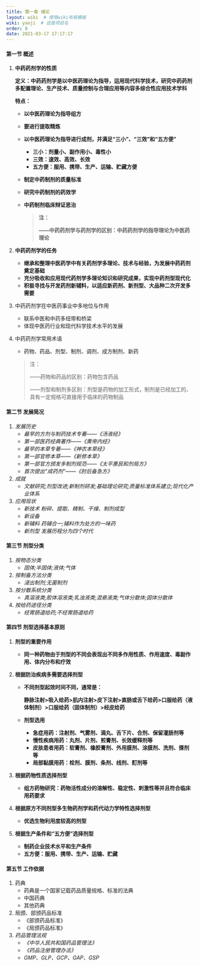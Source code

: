 ```yaml
---
title: 第一章 绪论
layout: wiki  # 使用wiki布局模板
wiki: yaoji  # 这是项目名
order: 0
date: 2021-03-17 17:17:17
---
```


#### 第一节 概述

1. **中药药剂学的性质**
   
   **定义：中药药剂学是以中医药理论为指导，运用现代科学技术，研究中药药剂多配置理论、生产技术、质量控制与合理应用等内容多综合性应用技术学科**
   
   **特点：**
   
   + **以中医药理论为指导组方**
   + **要进行提取精炼**
   + **以中医药理论为指导进行成剂，并满足“三小”、“三效”和“五方便”**
     + **三小：剂量小、副作用小、毒性小**
     + **三效：速效、高效、长效**
     + **五方便：服用、携带、生产、运输、贮藏方便**
   + **制定中药制剂的质量标准**
   + **研究中药制剂的药效学**
   + **中药制剂临床辩证思治**
     
     <!--more-->
     
     > **注：**
     > 
     > **——中药药剂学与药剂学的区别：中药药剂学的指导理论为中医药理论**

2. **中药药剂学的任务**
   
   + **继承和整理中医药学中有关药剂学多理论、技术与经验，为发展中药药剂奠定基础**
   + **充分吸收和应用现代药剂学多理论知识和研究成果，实现中药剂型现代化**
   + **积极寻找与开发药剂新辅料，以适应新药剂、新剂型、大品种二次开发多需要**

3. 中药药剂学在中医药事业中多地位与作用
   
   + 联系中医和中药多纽带和桥梁
   + 体现中医药行业和现代科学技术水平的发展

4. 中药药剂学常用术语
   
   + 药物、药品、剂型、制剂、调剂、成方制剂、新药
   
   > 注：
   > 
   > ——药物和药品的区别：药物包含药品
   > 
   > ——剂型和制剂多区别：剂型是药物的加工形式，制剂是已经加工的、具有一定规格可直接用于临床的药物制品

#### 第二节 发展简况

1. *发展历史*
   + *最早的方剂与制药技术专著——《汤液经》*
   + *第一部医药经典著作——《黄帝内经》*
   + *最早的本草专著——《神农本草经》*
   + *第一部官修本草——《新修本草》*
   + *第一部官方颁发多制剂规范——《太平惠民和剂局方》*
   + *首次提出“成药剂”——《肘后备急方》*
2. *成就*
   + *文献研究;剂型改进;新制剂研发;基础理论研究;质量标准体系建立;现代化产业体系*
3. *应用现状*
   + *新技术 粉碎、提取、精制、干燥、制剂成型*
   + *新设备*
   + *新辅料 药辅合一;辅料作为处方的一味药*
   + *新剂型 发展历程分为四个时代*

#### 第三节 剂型分类

1. *按物态分类*
   + *固体;半固体;液体;气体*
2. *按制备方法分类*
   + *浸出制剂;无菌制剂*
3. *按分散系统分类*
   + *真溶液类;胶体溶液类;乳浊液类;混悬液类;气体分散体;固体分散体*
4. *按给药途径分类*
   + *经胃肠道给药;不经胃肠道给药*

#### 第四节 剂型选择基本原则

1. **剂型的重要作用**
   
   + **同一种药物由于剂型的不同会表现出不同多作用性质、作用速度、毒副作用、体内分布和疗效**

2. **根据防治疾病多需要选择剂型**
   
   + **不同剂型起效时间不同，通常是：**
     
     **静脉注射>吸入给药>肌内注射>皮下注射>直肠或舌下给药>口服给药（液体制剂）>口服给药（固体制剂）>经皮给药**
   
   + **剂型选用**
     
     + **急症用药：注射剂、气雾剂、滴丸、舌下片、合剂、保留灌肠剂等**
     + **慢性疾病用药：丸剂、片剂、煎膏剂、长效缓释剂等**
     + **皮肤患者用药：软膏剂、橡胶膏剂、外用膜剂、涂膜剂、洗剂、搽剂等**
     + **局部黏膜用药：栓剂、膜剂、条剂、线剂、酊剂等**

3. **根据药物性质选择剂型**
   
   + **组方药物研究：药物活性成分的溶解性、稳定性、刺激性等并且符合临床用药要求**

4. **根据原方不同剂型多生物药剂学和药代动力学特性选择剂型**
   
   + **优选生物利用度较高的剂型**

5. **根据生产条件和“五方便”选择剂型**
   
   + **制药企业技术水平和生产条件**
   + **五方便：服用、携带、生产、运输、贮藏**

#### 第五节 工作依据

1. 药典
   + 药典是一个国家记载药品质量规格、标准的法典
   + 中国药典
   + 其他药典
2. 局颁、部颁药品标准
   + 《部颁药品标准》
   + 《局颁药品标准》
3. *药品管理法规*
   + *《中华人民共和国药品管理法》*
   + *《药品注册管理办法》*
   + *GMP、GLP、GCP、GAP、GSP*